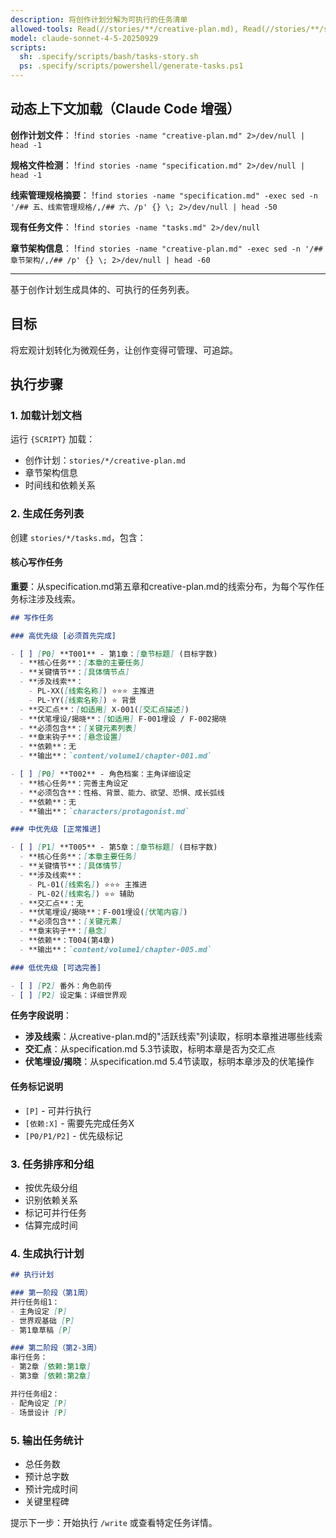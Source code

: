 ```yaml
---
description: 将创作计划分解为可执行的任务清单
allowed-tools: Read(//stories/**/creative-plan.md), Read(//stories/**/specification.md), Write(//stories/**/tasks.md), Bash(find:*), Bash(*)
model: claude-sonnet-4-5-20250929
scripts:
  sh: .specify/scripts/bash/tasks-story.sh
  ps: .specify/scripts/powershell/generate-tasks.ps1
---
```


## 动态上下文加载（Claude Code 增强）

**创作计划文件**：
!`find stories -name "creative-plan.md" 2>/dev/null | head -1`

**规格文件检测**：
!`find stories -name "specification.md" 2>/dev/null | head -1`

**线索管理规格摘要**：
!`find stories -name "specification.md" -exec sed -n '/## 五、线索管理规格/,/## 六、/p' {} \; 2>/dev/null | head -50`

**现有任务文件**：
!`find stories -name "tasks.md" 2>/dev/null`

**章节架构信息**：
!`find stories -name "creative-plan.md" -exec sed -n '/## 章节架构/,/## /p' {} \; 2>/dev/null | head -60`

---

基于创作计划生成具体的、可执行的任务列表。

## 目标

将宏观计划转化为微观任务，让创作变得可管理、可追踪。

## 执行步骤

### 1. 加载计划文档

运行 `{SCRIPT}` 加载：
- 创作计划：`stories/*/creative-plan.md`
- 章节架构信息
- 时间线和依赖关系

### 2. 生成任务列表

创建 `stories/*/tasks.md`，包含：

#### 核心写作任务

**重要**：从specification.md第五章和creative-plan.md的线索分布，为每个写作任务标注涉及线索。

```markdown
## 写作任务

### 高优先级 [必须首先完成]

- [ ] [P0] **T001** - 第1章：[章节标题] (目标字数)
  - **核心任务**：[本章的主要任务]
  - **关键情节**：[具体情节点]
  - **涉及线索**：
    - PL-XX([线索名称]) ⭐⭐⭐ 主推进
    - PL-YY([线索名称]) ⭐ 背景
  - **交汇点**：[如适用] X-001([交汇点描述])
  - **伏笔埋设/揭晓**：[如适用] F-001埋设 / F-002揭晓
  - **必须包含**：[关键元素列表]
  - **章末钩子**：[悬念设置]
  - **依赖**：无
  - **输出**：`content/volume1/chapter-001.md`

- [ ] [P0] **T002** - 角色档案：主角详细设定
  - **核心任务**：完善主角设定
  - **必须包含**：性格、背景、能力、欲望、恐惧、成长弧线
  - **依赖**：无
  - **输出**：`characters/protagonist.md`

### 中优先级 [正常推进]

- [ ] [P1] **T005** - 第5章：[章节标题] (目标字数)
  - **核心任务**：[本章主要任务]
  - **关键情节**：[具体情节]
  - **涉及线索**：
    - PL-01([线索名]) ⭐⭐⭐ 主推进
    - PL-02([线索名]) ⭐⭐ 辅助
  - **交汇点**：无
  - **伏笔埋设/揭晓**：F-001埋设([伏笔内容])
  - **必须包含**：[关键元素]
  - **章末钩子**：[悬念]
  - **依赖**：T004(第4章)
  - **输出**：`content/volume1/chapter-005.md`

### 低优先级 [可选完善]

- [ ] [P2] 番外：角色前传
- [ ] [P2] 设定集：详细世界观
```

**任务字段说明**：
- **涉及线索**：从creative-plan.md的"活跃线索"列读取，标明本章推进哪些线索
- **交汇点**：从specification.md 5.3节读取，标明本章是否为交汇点
- **伏笔埋设/揭晓**：从specification.md 5.4节读取，标明本章涉及的伏笔操作

#### 任务标记说明
- `[P]` - 可并行执行
- `[依赖:X]` - 需要先完成任务X
- `[P0/P1/P2]` - 优先级标记

### 3. 任务排序和分组

- 按优先级分组
- 识别依赖关系
- 标记可并行任务
- 估算完成时间

### 4. 生成执行计划

```markdown
## 执行计划

### 第一阶段（第1周）
并行任务组1：
- 主角设定 [P]
- 世界观基础 [P]
- 第1章草稿 [P]

### 第二阶段（第2-3周）
串行任务：
- 第2章 [依赖:第1章]
- 第3章 [依赖:第2章]

并行任务组2：
- 配角设定 [P]
- 场景设计 [P]
```

### 5. 输出任务统计

- 总任务数
- 预计总字数
- 预计完成时间
- 关键里程碑

提示下一步：开始执行 `/write` 或查看特定任务详情。
